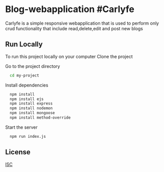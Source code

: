 
# Blog-webapplication #Carlyfe

Carlyfe is a simple responsive webapplication that is used to perform only crud functionality that include read,delete,edit and post new blogs

## Run Locally

To run this project locally on your computer
Clone the project

Go to the project directory

```bash
  cd my-project
```

Install dependencies

```bash
  npm install
  npm install ejs
  npm install express
  npm install nodemon
  npm install mongoose
  npm install method-override
```

Start the server

```bash
  npm run index.js
```


## License

[ISC](https://choosealicense.com/licenses/isc/)


